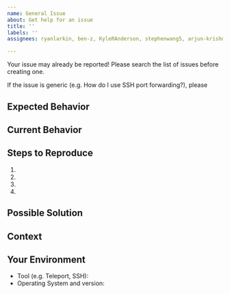 ```yaml
---
name: General Issue
about: Get help for an issue
title: ''
labels: ''
assignees: ryanlarkin, ben-z, KyleRAnderson, stephenwang5, arjun-krishna1

---
```


Your issue may already be reported! Please search the list of issues before creating one.

If the issue is generic (e.g. How do I use SSH port forwarding?), please 

## Expected Behavior
<!--- If you're describing a bug, tell us what should happen -->
<!--- If you're suggesting a change/improvement, tell us how it should work -->


## Current Behavior
<!--- Please tell us what you have already tried, and how they failed to resolve the issue. -->


## Steps to Reproduce
<!--- Provide an unambiguous set of steps to reproduce this issue. Include the exact commands to run -->
1.
2.
3.
4.


## Possible Solution
<!--- If you know that this is an infrastructure issue, and has a possible solution, -->
<!--  we'd love to hear it! -->


## Context
<!--- How has this issue affected you? What are you trying to accomplish? -->
<!--- Providing context helps us come up with a solution that is the most useful -->


## Your Environment
<!--- Include as many relevant details about the environment you experienced the bug in -->
* Tool (e.g. Teleport, SSH):
* Operating System and version:
